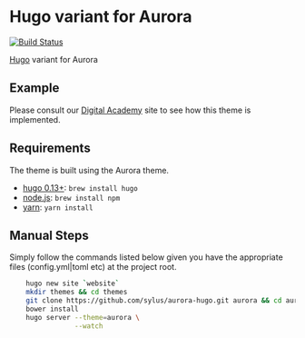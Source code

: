 Hugo variant for Aurora
=======================

[![Build Status][travisci-badge]][travisci]

[Hugo][hugo] variant for Aurora

## Example

Please consult our [Digital Academy][aurora-website] site to see how this theme is implemented.

## Requirements

The theme is built using the Aurora theme.

  * [hugo 0.13+][hugo]: `brew install hugo`
  * [node.js][nodejs]: `brew install npm`
  * [yarn][yarn]: `yarn install`

## Manual Steps

Simply follow the commands listed below given you have the appropriate files
(config.yml|toml etc) at the project root.

```sh
    hugo new site `website`
    mkdir themes && cd themes
    git clone https://github.com/sylus/aurora-hugo.git aurora && cd aurora
    bower install
    hugo server --theme=aurora \
                --watch
```

<!-- Links Referenced -->

[yarn]:                 https://yarnpkg.com
[hugo]:                 http://gohugo.io
[nodejs]:               http://nodejs.org
[travisci]:             http://travis-ci.org/sylus/aurora-hugo
[travisci-badge]:       https://api.travis-ci.org/sylus/aurora-hugo.svg?branch=master
[aurora-hugo]:          https://github.com/sylus/aurora-hugo
[aurora-website]:       https://github.com/sylus/digital-academy
